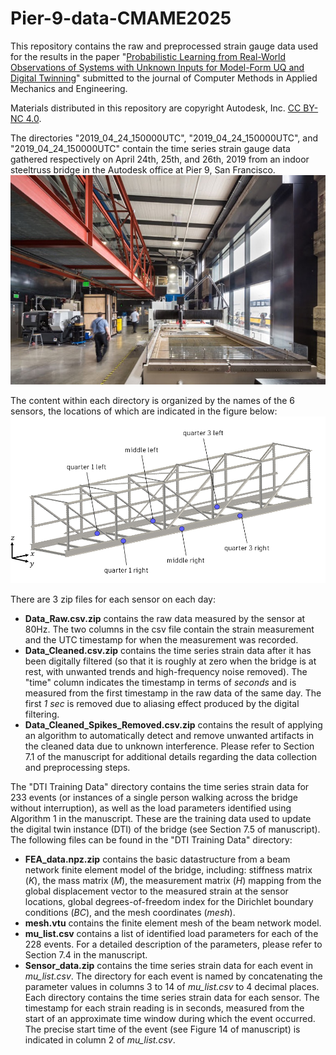 # Pier-9-data-CMAME2025
This repository contains the raw and preprocessed strain gauge data used for the results in the paper "[Probabilistic Learning from Real-World Observations of Systems with Unknown Inputs for Model-Form UQ and Digital Twinning](https://papers.ssrn.com/sol3/papers.cfm?abstract_id=4960520)" submitted to the journal of Computer Methods in Applied Mechanics and Engineering.

Materials distributed in this repository are copyright Autodesk, Inc. [CC BY-NC 4.0](https://creativecommons.org/licenses/by-nc/4.0/).

The directories "2019_04_24_150000UTC", "2019_04_24_150000UTC", and "2019_04_24_150000UTC" contain the time series strain gauge data gathered respectively on April 24th, 25th, and 26th, 2019 from an indoor steeltruss bridge in the Autodesk office at Pier 9, San Francisco. 
![Locations and names of the 6 strain gauges on the bridge](./Images/Pier9-bridge-photo.jpg)

The content within each directory is organized by the names of the 6 sensors, the locations of which are indicated in the figure below:
![Locations and names of the 6 strain gauges on the bridge](./Images/Pier9BARC.png)

There are 3 zip files for each sensor on each day: 
+ **Data_Raw.csv.zip** contains the raw data measured by the sensor at 80Hz. The two columns in the csv file contain the strain measurement and the UTC timestamp for when the measurement was recorded.
+ **Data_Cleaned.csv.zip** contains the time series strain data after it has been digitally filtered (so that it is roughly at zero when the bridge is at rest, with unwanted trends and high-frequency noise removed). The "time" column indicates the timestamp in terms of _seconds_ and is measured from the first timestamp in the raw data of the same day. The first _1 sec_ is removed due to aliasing effect produced by the digital filtering.
+ **Data_Cleaned_Spikes_Removed.csv.zip** contains the result of applying an algorithm to automatically detect and remove unwanted artifacts in the cleaned data due to unknown interference. Please refer to Section 7.1 of the manuscript for additional details regarding the data collection and preprocessing steps.

The "DTI Training Data" directory contains the time series strain data for 233 events (or instances of a single person walking across the bridge without interruption), as well as the load parameters identified using Algorithm 1 in the manuscript. These are the training data used to update the digital twin instance (DTI) of the bridge (see Section 7.5 of manuscript). The following files can be found in the "DTI Training Data" directory:
+ **FEA_data.npz.zip** contains the basic datastructure from a beam network finite element model of the bridge, including: stiffness matrix (_K_), the mass matrix (_M_), the measurement matrix (_H_) mapping from the global displacement vector to the measured strain at the sensor locations, global degrees-of-freedom index for the Dirichlet boundary conditions (_BC_), and the mesh coordinates (_mesh_).
+ **mesh.vtu** contains the finite element mesh of the beam network model.
+ **mu_list.csv** contains a list of identified load parameters for each of the 228 events. For a detailed description of the parameters, please refer to Section 7.4 in the manuscript.
+ **Sensor_data.zip** contains the time series strain data for each event in _mu_list.csv_. The directory for each event is named by concatenating the parameter values in columns 3 to 14 of _mu_list.csv_ to 4 decimal places. Each directory contains the time series strain data for each sensor. The timestamp for each strain reading is in seconds, measured from the start of an approximate time window during which the event occurred. The precise start time of the event (see Figure 14 of manuscript) is indicated in column 2 of _mu_list.csv_.